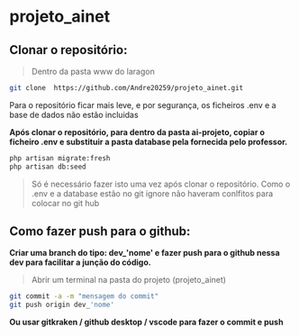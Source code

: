 # projeto_ainet

## Clonar o repositório:

> Dentro da pasta www do laragon

```bash
git clone  https://github.com/Andre20259/projeto_ainet.git
```

Para o repositório ficar mais leve, e por segurança, os ficheiros .env e a base de dados não estão incluidas

**Após clonar o repositório, para dentro da pasta ai-projeto, copiar o ficheiro .env e substituir a pasta database pela fornecida pelo professor.**

```bash
php artisan migrate:fresh
php artisan db:seed
```

> Só é necessário fazer isto uma vez após clonar o repositório. Como o .env e a database estão no git ignore não haveram conlfitos para colocar no git hub


## Como fazer push para o github:

**Criar uma branch do tipo: dev_'nome' e fazer push para o github nessa dev para facilitar a junção do código.**

> Abrir um terminal na pasta do projeto (projeto_ainet)

```bash
git commit -a -m "mensagem do commit"
git push origin dev_'nome'
```

**Ou usar gitkraken / github desktop / vscode para fazer o commit e push**
